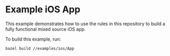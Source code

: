 # Example iOS App

This example demonstrates how to use the rules in this repository to build a
fully functional mixed source iOS app.

To build this example, run:

```
bazel build //examples/ios/App
```
